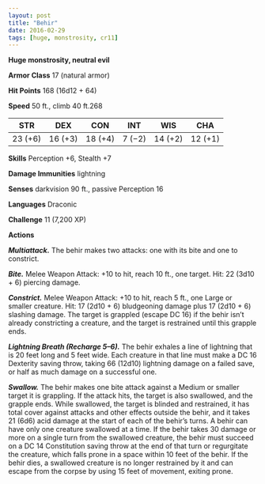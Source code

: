 ```yaml
---
layout: post
title: "Behir"
date: 2016-02-29
tags: [huge, monstrosity, cr11]
---
```


**Huge monstrosity, neutral evil**

**Armor Class** 17 (natural armor)

**Hit Points** 168 (16d12 + 64)

**Speed** 50 ft., climb 40 ft.268

|   STR   |   DEX   |   CON   |   INT   |   WIS   |   CHA   |
|:-----:|:-----:|:-----:|:-----:|:-----:|:-----:|
| 23 (+6) | 16 (+3) | 18 (+4) | 7 (−2) | 14 (+2) | 12 (+1) |

**Skills** Perception +6, Stealth +7 

**Damage Immunities** lightning 

**Senses** darkvision 90 ft., passive Perception 16 

**Languages** Draconic 

**Challenge** 11 (7,200 XP)

**Actions** 

***Multiattack.*** The behir makes two attacks: one with its bite and one to constrict. 

***Bite.*** Melee Weapon Attack: +10 to hit, reach 10 ft., one target. Hit: 22 (3d10 + 6) piercing damage. 

***Constrict.*** Melee Weapon Attack: +10 to hit, reach 5 ft., one Large or smaller creature. Hit: 17 (2d10 + 6) bludgeoning damage plus 17 (2d10 + 6) slashing damage. The target is grappled (escape DC 16) if the behir isn’t already constricting a creature, and the target is restrained until this grapple ends. 

***Lightning Breath (Recharge 5–6).*** The behir exhales a line of lightning that is 20 feet long and 5 feet wide. Each creature in that line must make a DC 16 Dexterity saving throw, taking 66 (12d10) lightning damage on a failed save, or half as much damage on a successful one. 

***Swallow.*** The behir makes one bite attack against a Medium or smaller target it is grappling. If the attack hits, the target is also swallowed, and the grapple ends. While swallowed, the target is blinded and restrained, it has total cover against attacks and other effects outside the behir, and it takes 21 (6d6) acid damage at the start of each of the behir’s turns. A behir can have only one creature swallowed at a time. If the behir takes 30 damage or more on a single turn from the swallowed creature, the behir must succeed on a DC 14 Constitution saving throw at the end of that turn or regurgitate the creature, which falls prone in a space within 10 feet of the behir. If the behir dies, a swallowed creature is no longer restrained by it and can escape from the corpse by using 15 feet of movement, exiting prone.